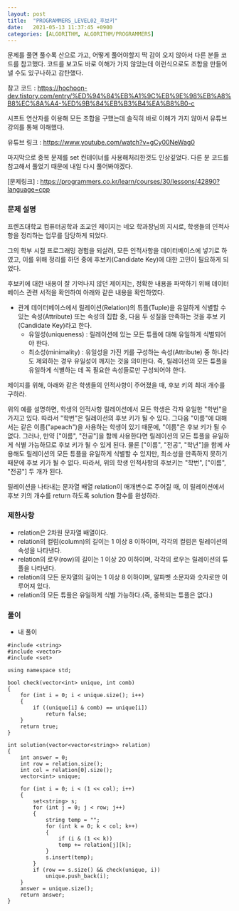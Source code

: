 ```yaml
---
layout: post
title:  "PROGRAMMERS_LEVEL02_후보키"
date:   2021-05-13 11:37:45 +0900
categories: [ALGORITHM, ALGORITHM/PROGRAMMERS]
---
```


문제를 풀면 풀수록 산으로 가고, 어떻게 풀어야할지 딱 감이 오지 않아서 다른 분들 코드를 참고했다. 코드를 보고도 바로 이해가 가지 않았는데 이런식으로도 조합을 만들어낼 수도 있구나하고 감탄했다.

참고 코드 : https://hochoon-dev.tistory.com/entry/%ED%94%84%EB%A1%9C%EB%9E%98%EB%A8%B8%EC%8A%A4-%ED%9B%84%EB%B3%B4%EA%B8%B0-c

시프트 연산자를 이용해 모든 조합을 구했는데 솔직히 바로 이해가 가지 않아서 유튜브 강의를 통해 이해했다.

유튜브 링크 : https://www.youtube.com/watch?v=gCy00NeWag0

마지막으로 중복 문제를 set 컨테이너를 사용해처리한것도 인상깊었다. 다른 분 코드를 참고해서 풀었기 때문에 내일 다시 풀어봐야겠다. 

[문제링크] : https://programmers.co.kr/learn/courses/30/lessons/42890?language=cpp

### 문제 설명
프렌즈대학교 컴퓨터공학과 조교인 제이지는 네오 학과장님의 지시로, 학생들의 인적사항을 정리하는 업무를 담당하게 되었다.

그의 학부 시절 프로그래밍 경험을 되살려, 모든 인적사항을 데이터베이스에 넣기로 하였고, 이를 위해 정리를 하던 중에 후보키(Candidate Key)에 대한 고민이 필요하게 되었다.

후보키에 대한 내용이 잘 기억나지 않던 제이지는, 정확한 내용을 파악하기 위해 데이터베이스 관련 서적을 확인하여 아래와 같은 내용을 확인하였다.

- 관계 데이터베이스에서 릴레이션(Relation)의 튜플(Tuple)을 유일하게 식별할 수 있는 속성(Attribute) 또는 속성의 집합 중, 다음 두 성질을 만족하는 것을 후보 키(Candidate Key)라고 한다.
  - 유일성(uniqueness) : 릴레이션에 있는 모든 튜플에 대해 유일하게 식별되어야 한다.
  - 최소성(minimality) : 유일성을 가진 키를 구성하는 속성(Attribute) 중 하나라도 제외하는 경우 유일성이 깨지는 것을 의미한다. 즉, 릴레이션의 모든 튜플을 유일하게 식별하는 데 꼭 필요한 속성들로만 구성되어야 한다.

제이지를 위해, 아래와 같은 학생들의 인적사항이 주어졌을 때, 후보 키의 최대 개수를 구하라.

위의 예를 설명하면, 학생의 인적사항 릴레이션에서 모든 학생은 각자 유일한 "학번"을 가지고 있다. 따라서 "학번"은 릴레이션의 후보 키가 될 수 있다.
그다음 "이름"에 대해서는 같은 이름("apeach")을 사용하는 학생이 있기 때문에, "이름"은 후보 키가 될 수 없다. 그러나, 만약 ["이름", "전공"]을 함께 사용한다면 릴레이션의 모든 튜플을 유일하게 식별 가능하므로 후보 키가 될 수 있게 된다.
물론 ["이름", "전공", "학년"]을 함께 사용해도 릴레이션의 모든 튜플을 유일하게 식별할 수 있지만, 최소성을 만족하지 못하기 때문에 후보 키가 될 수 없다.
따라서, 위의 학생 인적사항의 후보키는 "학번", ["이름", "전공"] 두 개가 된다.

릴레이션을 나타내는 문자열 배열 relation이 매개변수로 주어질 때, 이 릴레이션에서 후보 키의 개수를 return 하도록 solution 함수를 완성하라.

### 제한사항 
- relation은 2차원 문자열 배열이다.
- relation의 컬럼(column)의 길이는 1 이상 8 이하이며, 각각의 컬럼은 릴레이션의 속성을 나타낸다.
- relation의 로우(row)의 길이는 1 이상 20 이하이며, 각각의 로우는 릴레이션의 튜플을 나타낸다.
- relation의 모든 문자열의 길이는 1 이상 8 이하이며, 알파벳 소문자와 숫자로만 이루어져 있다.
- relation의 모든 튜플은 유일하게 식별 가능하다.(즉, 중복되는 튜플은 없다.)

### 풀이
- 내 풀이

```
#include <string>
#include <vector>
#include <set>

using namespace std;

bool check(vector<int> unique, int comb)
{
    for (int i = 0; i < unique.size(); i++)
    {
        if ((unique[i] & comb) == unique[i])
            return false;
    }
    return true;
}

int solution(vector<vector<string>> relation)
{
    int answer = 0;
    int row = relation.size();
    int col = relation[0].size();
    vector<int> unique;

    for (int i = 0; i < (1 << col); i++)
    {
        set<string> s;
        for (int j = 0; j < row; j++)
        {
            string temp = "";
            for (int k = 0; k < col; k++)
            {
                if (i & (1 << k))
                temp += relation[j][k];
            }
            s.insert(temp);
        }
        if (row == s.size() && check(unique, i))
            unique.push_back(i);
    }
    answer = unique.size();
    return answer;
}
```